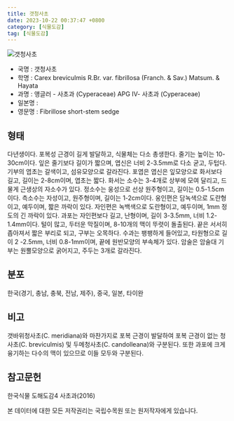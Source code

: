 ```yaml
---
title: 갯청사초
date: 2023-10-22 00:37:47 +0800
category: [식물도감]
tag: [식물도감]
---
```




![갯청사초](/fileUpload/plants/basic/Cyperaceae/Carex/4802/1_th2.JPG)
- 국명 : 갯청사초
- 학명 : Carex breviculmis R.Br. var. fibrillosa (Franch. & Sav.) Matsum. & Hayata
- 과명 : 앵글러 - 사초과 (Cyperaceae) APG Ⅳ- 사초과 (Cyperaceae)
- 일본명 : 
- 영문명 : Fibrillose short-stem sedge


## 형태
다년생이다. 포복성 근경이 길게 발달하고, 식물체는 다소 총생한다. 줄기는 높이는 10-30cm이다. 잎은 줄기보다 길이가 짧으며, 엽신은 너비 2-3.5mm로 다소 굳고, 두텁다. 기부의 엽초는 갈색이고, 섬유모양으로 갈라진다. 포엽은 엽신은 잎모양으로 화서보다 길고, 길이는 2-8cm이며, 엽초는 짧다. 화서는 소수는 3-4개로 상부에 모여 달리고, 드물게 근생상의 자소수가 있다. 정소수는 웅성으로 선상 원주형이고, 길이는 0.5-1.5cm이다. 측소수는 자성이고, 원주형이며, 길이는 1-2cm이다. 웅인편은 담녹색으로 도란형이고, 예두이며, 짧은 까락이 있다. 자인편은 녹백색으로 도란형이고, 예두이며, 1mm 정도의 긴 까락이 있다. 과포는 자인편보다 길고, 난형이며, 길이 3-3.5mm, 너비 1.2-1.4mm이다. 털이 많고, 두터운 막질이며, 8-10개의 맥이 뚜렷이 돌출된다. 끝은 서서히 좁아져서 짧은 부리로 되고, 구부는 오목하다. 수과는 팽팽하게 들어있고, 타원형으로 길이 2 -2.5mm, 너비 0.8-1mm이며, 끝에 원반모양의 부속체가 있다. 암술은 암술대 기부는 원뿔모양으로 굵어지고, 주두는 3개로 갈라진다.
## 분포
한국(경기, 충남, 충북, 전남, 제주), 중국, 일본, 타이완
## 비고
갯바위청사초(C. meridiana)와 마찬가지로 포복 근경이 발달하여 포복 근경이 없는 청사초(C. breviculmis) 및 두메청사초(C. candolleana)와 구분된다. 또한 과포에 크게 융기하는 다수의 맥이 있으므로 이들 모두와 구분된다.
## 참고문헌
한국식물 도해도감4 사초과(2016)






본 데이터에 대한 모든 저작권리는 국립수목원 또는 원저작자에게 있습니다.

